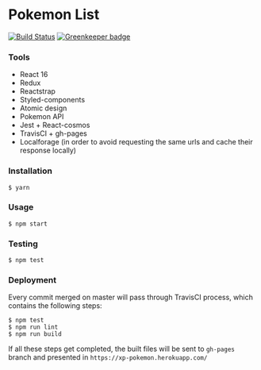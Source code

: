 # Pokemon List

[![Build Status](https://travis-ci.org/marcelorl/pokemon-list.svg?branch=master)](https://travis-ci.org/marcelorl/pokemon-list) [![Greenkeeper badge](https://badges.greenkeeper.io/marcelorl/pokemon-list.svg)](https://greenkeeper.io/)

### Tools

  - React 16
  - Redux
  - Reactstrap
  - Styled-components
  - Atomic design
  - Pokemon API
  - Jest + React-cosmos
  - TravisCI + gh-pages
  - Localforage (in order to avoid requesting the same urls and cache their response locally)

### Installation

```$ yarn```

### Usage

```$ npm start```

### Testing

```$ npm test```

### Deployment

Every commit merged on master will pass through TravisCI process, which contains the following steps:

```
$ npm test
$ npm run lint
$ npm run build
```
 
 If all these steps get completed, the built files will be sent to `gh-pages` branch and presented in
 `https://xp-pokemon.herokuapp.com/`
